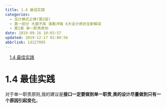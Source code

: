 ```yaml
---
title: 1.4 最佳实践
categories: 
  - 设计模式之禅(第2版)
  - 第一部分 大旗不挥 谁敢冲锋 6大设计原则全新解读
  - 第1章 单一职责原则
date: 2019-09-16 10:03:57
updated: 2019-12-17 02:00:56
abbrlink: 1d127095
---
```

<div id='my_toc'><a href="/ReadingNotes/1d127095/#1-4-最佳实践" class="header_1">1.4 最佳实践</a>&nbsp;<br></div>
<style>.header_1{margin-left: 1em;}.header_2{margin-left: 2em;}.header_3{margin-left: 3em;}.header_4{margin-left: 4em;}.header_5{margin-left: 5em;}.header_6{margin-left: 6em;}</style>
<!--more-->
<script>if (navigator.platform.search('arm')==-1){document.getElementById('my_toc').style.display = 'none';}var e,p = document.getElementsByTagName('p');while (p.length>0) {e = p[0];e.parentElement.removeChild(e);}</script>

<!--end-->
<!--SSTStart-->
# 1.4 最佳实践 #
对于单一职责原则,我的建议是**接口一定要做到单一职责**,**类的设计尽量做到只有一个原因引起变化**。
<!--SSTStop-->

